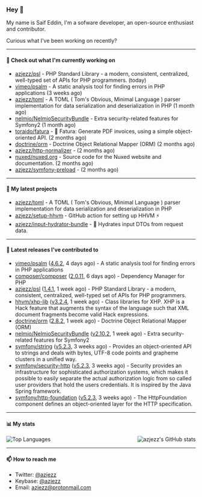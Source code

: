 ### Hey 👋

My name is Saif Eddin, I'm a sofware developer, an open-source enthusiast and contributor.

Curious what I've been working on recently?

---

#### 👷 Check out what I'm currently working on

- [azjezz/psl](https://github.com/azjezz/psl) - PHP Standard Library - a modern, consistent, centralized, well-typed set of APIs for PHP programmers. (today)
- [vimeo/psalm](https://github.com/vimeo/psalm) - A static analysis tool for finding errors in PHP applications (3 weeks ago)
- [azjezz/toml](https://github.com/azjezz/toml) - A TOML ( Tom&#39;s Obvious, Minimal Language ) parser implementation for data serialization and deserialization in PHP (1 month ago)
- [nelmio/NelmioSecurityBundle](https://github.com/nelmio/NelmioSecurityBundle) - Extra security-related features for Symfony2 (1 month ago)
- [toraido/fatura](https://github.com/toraido/fatura) - 📝 Fatura: Generate PDF invoices, using a simple object-oriented API. (2 months ago)
- [doctrine/orm](https://github.com/doctrine/orm) - Doctrine Object Relational Mapper (ORM) (2 months ago)
- [azjezz/http-normalizer](https://github.com/azjezz/http-normalizer) -  (2 months ago)
- [nuxed/nuxed.org](https://github.com/nuxed/nuxed.org) - Source code for the Nuxed website and documentation. (2 months ago)
- [azjezz/symfony-preload](https://github.com/azjezz/symfony-preload) -  (2 months ago)

---

#### 🌱 My latest projects

- [azjezz/toml](https://github.com/azjezz/toml) - A TOML ( Tom&#39;s Obvious, Minimal Language ) parser implementation for data serialization and deserialization in PHP
- [azjezz/setup-hhvm](https://github.com/azjezz/setup-hhvm) - GitHub action for setting up HHVM  ⚡
- [azjezz/input-hydrator-bundle](https://github.com/azjezz/input-hydrator-bundle) - 🧱 Hydrates input DTOs from request data. 

---

#### 🔭 Latest releases I've contributed to

- [vimeo/psalm](https://github.com/vimeo/psalm) ([4.6.2](https://github.com/vimeo/psalm/releases/tag/4.6.2), 4 days ago) - A static analysis tool for finding errors in PHP applications
- [composer/composer](https://github.com/composer/composer) ([2.0.11](https://github.com/composer/composer/releases/tag/2.0.11), 6 days ago) - Dependency Manager for PHP
- [azjezz/psl](https://github.com/azjezz/psl) ([1.4.1](https://github.com/azjezz/psl/releases/tag/1.4.1), 1 week ago) - PHP Standard Library - a modern, consistent, centralized, well-typed set of APIs for PHP programmers.
- [hhvm/xhp-lib](https://github.com/hhvm/xhp-lib) ([v3.2.4](https://github.com/hhvm/xhp-lib/releases/tag/v3.2.4), 1 week ago) - Class libraries for XHP. XHP is a Hack feature that augments the syntax of the language such that XML document fragments become valid Hack expressions.
- [doctrine/orm](https://github.com/doctrine/orm) ([2.8.2](https://github.com/doctrine/orm/releases/tag/2.8.2), 1 week ago) - Doctrine Object Relational Mapper (ORM)
- [nelmio/NelmioSecurityBundle](https://github.com/nelmio/NelmioSecurityBundle) ([v2.10.2](https://github.com/nelmio/NelmioSecurityBundle/releases/tag/v2.10.2), 1 week ago) - Extra security-related features for Symfony2
- [symfony/string](https://github.com/symfony/string) ([v5.2.3](https://github.com/symfony/string/releases/tag/v5.2.3), 3 weeks ago) - Provides an object-oriented API to strings and deals with bytes, UTF-8 code points and grapheme clusters in a unified way.
- [symfony/security-http](https://github.com/symfony/security-http) ([v5.2.3](https://github.com/symfony/security-http/releases/tag/v5.2.3), 3 weeks ago) - Security provides an infrastructure for sophisticated authorization systems, which makes it possible to easily separate the actual authorization logic from so called user providers that hold the users credentials. It is inspired by the Java Spring framework.
- [symfony/http-foundation](https://github.com/symfony/http-foundation) ([v5.2.3](https://github.com/symfony/http-foundation/releases/tag/v5.2.3), 3 weeks ago) - The HttpFoundation component defines an object-oriented layer for the HTTP specification.

---

#### 📊 My stats

<img align="right" alt="azjezz's GitHub stats" src="https://github-readme-stats.vercel.app/api?username=azjezz&count_private=1&show_icons=true&" />

![Top Languages](https://github-readme-stats.vercel.app/api/top-langs/?username=azjezz)

---

#### 📫 How to reach me

- Twitter: [@azjezz](https://twitter.com/azjezz)
- Keybase: [@azjezz](https://keybase.io/azjezz)
- Email: [azjezz@protonmail.com](mailto://azjezz@protonmail.com)
